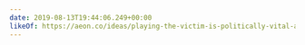 ```yaml
---
date: 2019-08-13T19:44:06.249+00:00
likeOf: https://aeon.co/ideas/playing-the-victim-is-politically-vital-and-morally-serious
---
```

